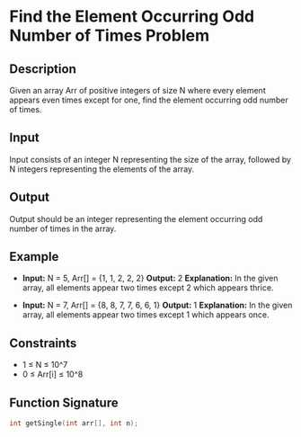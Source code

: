 # Find the Element Occurring Odd Number of Times Problem

## Description
Given an array Arr of positive integers of size N where every element appears even times except for one, find the element occurring odd number of times.

## Input
Input consists of an integer N representing the size of the array, followed by N integers representing the elements of the array.

## Output
Output should be an integer representing the element occurring odd number of times in the array.

## Example
- **Input:** N = 5, Arr[] = {1, 1, 2, 2, 2}
  **Output:** 2
  **Explanation:** In the given array, all elements appear two times except 2 which appears thrice.

- **Input:** N = 7, Arr[] = {8, 8, 7, 7, 6, 6, 1}
  **Output:** 1
  **Explanation:** In the given array, all elements appear two times except 1 which appears once.

## Constraints
- 1 ≤ N ≤ 10^7
- 0 ≤ Arr[i] ≤ 10^8

## Function Signature
```cpp
int getSingle(int arr[], int n);
